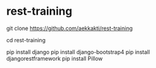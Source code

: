 ﻿# rest-training

git clone https://github.com/aekkakti/rest-training <br>

cd rest-training

pip install django
pip install django-bootstrap4
pip install djangorestframework
pip install Pillow
